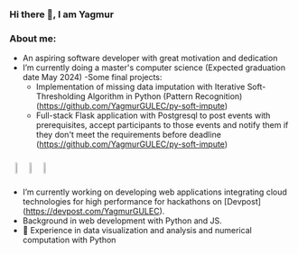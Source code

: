 ### Hi there 👋, I am Yagmur
### About me: 
 - An aspiring software developer with great motivation and dedication
 - I’m currently doing a master's computer science (Expected graduation date May 2024)
   -Some final projects:
     - Implementation of missing data imputation with  Iterative Soft-Thresholding Algorithm  in Python (Pattern Recognition) (https://github.com/YagmurGULEC/py-soft-impute)
     - Full-stack Flask application with Postgresql to post events with prerequisites, accept participants to those events and notify them if they don't meet the requirements before deadline (https://github.com/YagmurGULEC/py-soft-impute)

<div class="image-container" style="display: flex; 
 margin-right: 100;
  width: 50%;
  padding: 10px;"> 
 <img src="https://cdn.jsdelivr.net/gh/devicons/devicon/icons/python/python-original-wordmark.svg" style="width: 10%; height: auto;"> 
 <img src="https://cdn.jsdelivr.net/gh/devicons/devicon/icons/flask/flask-original-wordmark.svg"  style="width: 10%; height: auto;"> 
 <img src="https://cdn.jsdelivr.net/gh/devicons/devicon/icons/postgresql/postgresql-original-wordmark.svg" style="width: 10%; height: auto;">
</div>

 - I’m currently working on developing web applications integrating cloud technologies for high performance for hackathons on [Devpost] (https://devpost.com/YagmurGULEC).
 - Background in web development with Python and JS.  
 - 🔭 Experience in data visualization and analysis and numerical computation with Python 

<!---[![Top Langs](https://github-readme-stats.vercel.app/api/top-langs/?username=YagmurGULEC&layout=donut-vertical)](https://github.com/YagmurGULEC/github-readme-stats)               -->



